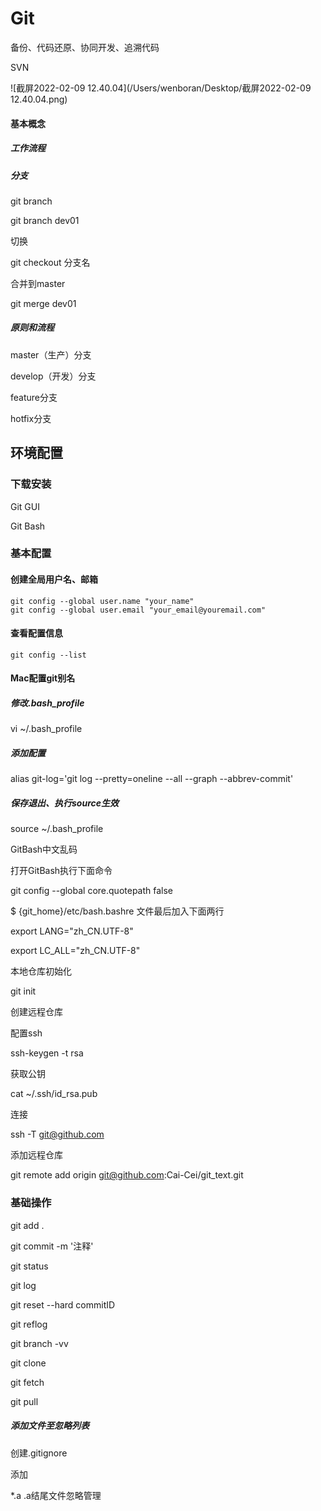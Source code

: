 # Git

备份、代码还原、协同开发、追溯代码



SVN

![截屏2022-02-09 12.40.04](/Users/wenboran/Desktop/截屏2022-02-09 12.40.04.png)



#### 基本概念

##### 工作流程



##### 分支

git branch

git branch dev01

切换

git checkout 分支名

合并到master

git merge dev01





##### 原则和流程

master（生产）分支

develop（开发）分支

feature分支



hotfix分支



## 环境配置

### 下载安装



Git GUI



Git Bash



### 基本配置

#### 创建全局用户名、邮箱

```shell
git config --global user.name "your_name"  
git config --global user.email "your_email@youremail.com"
```



#### 查看配置信息

```shell
git config --list
```



#### Mac配置git别名

##### 修改.bash_profile

vi ~/.bash_profile

##### 添加配置

alias git-log='git log --pretty=oneline --all --graph --abbrev-commit'

##### 保存退出、执行source生效

source ~/.bash_profile



GitBash中文乱码

打开GitBash执行下面命令

git config --global core.quotepath false

$	{git_home}/etc/bash.bashre 文件最后加入下面两行

export LANG="zh_CN.UTF-8"

export LC_ALL="zh_CN.UTF-8" 



本地仓库初始化

git init



创建远程仓库



配置ssh

ssh-keygen -t rsa

获取公钥

cat ~/.ssh/id_rsa.pub

连接

ssh -T git@github.com



添加远程仓库

git remote add origin git@github.com:Cai-Cei/git_text.git





### 基础操作



git add .

git commit -m '注释'



git status



git log 

git reset --hard commitID

git reflog

git branch -vv

git clone

git fetch

git pull



##### 添加文件至忽略列表

创建.gitignore

添加

*.a	.a结尾文件忽略管理

